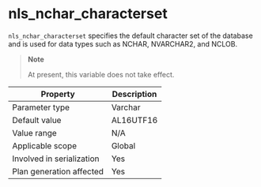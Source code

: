 nls_nchar_characterset
===========================================
<!-- # docslug#/oceanbase-database/oceanbase-database/V4.0.0/nls_nchar_characterset-1-2 -->
`nls_nchar_characterset` specifies the default character set of the database and is used for data types such as NCHAR, NVARCHAR2, and NCLOB.

> **Note**
>
> At present, this variable does not take effect.

| **Property** | **Description** |
|----------|-----------|
| Parameter type | Varchar |
| Default value | AL16UTF16 |
| Value range | N/A |
| Applicable scope | Global |
| Involved in serialization | Yes |
| Plan generation affected | Yes |
